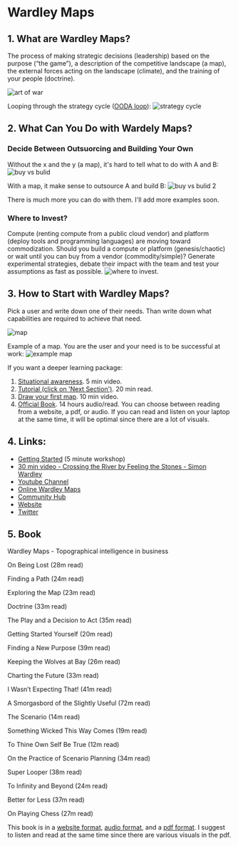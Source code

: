 <!-- numbers -->

# Wardley Maps

## 1. What are Wardley Maps?

The process of making strategic decisions (leadership) based on the purpose (“the game”), a description of the competitive landscape (a map), the external forces acting on the landscape (climate), and the training of your people (doctrine).

![art of war](art-of-war.png)

Looping through the strategy cycle ([OODA loop](https://en.wikipedia.org/wiki/OODA_loop)):
![strategy cycle](strategy-cycle.png)

## 2. What Can You Do with Wardely Maps?

### Decide Between Outsuorcing and Building Your Own

Without the x and the y (a map), it's hard to tell what to do with A and B:
![buy vs bulid](outsource-or-build-1.png)

With a map, it make sense to outsource A and build B:
![buy vs bulid 2](outsource-or-build-2.png)

There is much more you can do with them. I'll add more examples soon.
### Where to Invest?

Compute (renting compute from a public cloud vendor) and platform (deploy tools and programming languages) are moving toward commodization. Should you build a compute or platform (genesis/chaotic) or wait until you can buy from a vendor (commodity/simple)? Generate experimental strategies, debate their impact with the team and test your assumptions as fast as possible.
![where to invest](where-to-invest.png).

## 3. How to Start with Wardley Maps?
Pick a user and write down one of their needs. Than write down what capabilities are required to achieve that need.

![map](map.png)

Example of a map. You are the user and your need is to be successful at work:
![example map](wardley-maps.png)

If you want a deeper learning package:
1. [Situational awareness](https://learnwardleymapping.com/introduction/). 5 min video.
2. [Tutorial (click on 'Next Section')](https://learnwardleymapping.com/introduction/). 20 min read.
3. [Draw your first map](https://learnwardleymapping.com). 10 min video.
4. [Official Book](https://learnwardleymapping.com/book/). 14 hours audio/read. You can choose between reading from a website, a pdf, or audio. If you can read and listen on your laptop at the same time, it will be optimal since there are a lot of visuals.


## 4. Links:
* [Getting Started](getting-started/) (5 minute workshop)
* [30 min video - Crossing the River by Feeling the Stones - Simon Wardley](https://www.youtube.com/watch?v=2IW9L1uNMCs)
* [Youtube Channel](https://www.youtube.com/c/HiredThought/videos)
* [Online Wardley Maps](https://onlinewardleymaps.com/)
* [Community Hub](https://list.wardleymaps.com/)
* [Website](https://learnwardleymapping.com/)
* [Twitter](https://twitter.com/search?q=%23WardleyMaps)

## 5. Book
Wardley Maps - Topographical intelligence in business

On Being Lost (28m read)

Finding a Path (24m read)

Exploring the Map (23m read)

Doctrine (33m read)

The Play and a Decision to Act (35m read)

Getting Started Yourself (20m read)

Finding a New Purpose (39m read)

Keeping the Wolves at Bay (26m read)

Charting the Future (33m read)

I Wasn’t Expecting That! (41m read)

A Smorgasbord of the Slightly Useful (72m read)

The Scenario (14m read)

Something Wicked This Way Comes (19m read)

To Thine Own Self Be True (12m read)

On the Practice of Scenario Planning (34m read)

Super Looper (38m read)

To Infinity and Beyond (24m read)

Better for Less (37m read)

On Playing Chess (27m read)

This book is in a [website format](https://medium.com/wardleymaps/on-being-lost-2ef5f05eb1ec), [audio format](https://feststelltaste.github.io/wardley-maps-audiobook/), and a [pdf format](https://raw.githubusercontent.com/HiredThought/wardley-maps-ebook/main/bin/Wardley%20Maps%20-%20Simon%20Wardley.pdf). I suggest to listen and read at the same time since there are various visuals in the pdf.

